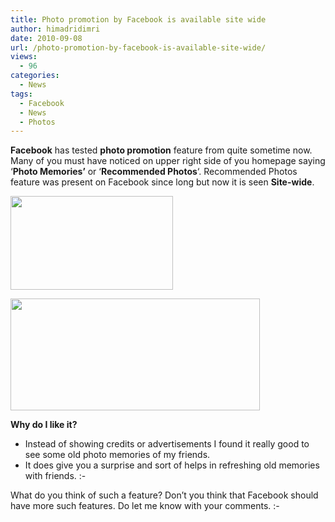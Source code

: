 ```yaml
---
title: Photo promotion by Facebook is available site wide
author: himadridimri
date: 2010-09-08
url: /photo-promotion-by-facebook-is-available-site-wide/
views:
  - 96
categories:
  - News
tags:
  - Facebook
  - News
  - Photos
---
```

**Facebook** has tested **photo promotion** feature from quite sometime now. Many of you must have noticed on upper right side of you homepage saying &#8216;**Photo Memories&#8217;** or &#8216;**Recommended Photos**&#8216;. Recommended Photos feature was present on Facebook since long but now it is seen **Site-wide**.

<a href="http://fbknol.com/photo-promotion-by-facebook-is-available-site-wide/screenshot_007-4/" onclick="_gaq.push(['_trackEvent', 'outbound-article', 'http://fbknol.com/photo-promotion-by-facebook-is-available-site-wide/screenshot_007-4/', '']);" rel="attachment wp-att-2564"><img class="alignnone size-full  wp-image-50928" src="http://cdn.devilsworkshop.org/files/2010/09/screenshot_0073.png" alt="" width="260" height="150" /></a>

<a href="http://fbknol.com/photo-promotion-by-facebook-is-available-site-wide/recommend-3/" onclick="_gaq.push(['_trackEvent', 'outbound-article', 'http://fbknol.com/photo-promotion-by-facebook-is-available-site-wide/recommend-3/', '']);" rel="attachment wp-att-2541"><img class="alignnone size-full wp-image-2541" src="http://cdn.devilsworkshop.org/files/2010/09/recommend2.png" alt="" width="399" height="179" /></a>

**Why do I like it?**

  * Instead of showing credits or advertisements I found it really good to see some old photo memories of my friends.
  * It does give you a surprise and sort of helps in refreshing old memories with friends. <img src="http://devilsworkshop.org/wp-includes/images/smilies/simple-smile.png" alt=":-)" class="wp-smiley" style="height: 1em; max-height: 1em;" />

What do you think of such a feature? Don&#8217;t you think that Facebook should have more such features. Do let me know with your comments. <img src="http://devilsworkshop.org/wp-includes/images/smilies/simple-smile.png" alt=":-)" class="wp-smiley" style="height: 1em; max-height: 1em;" />
